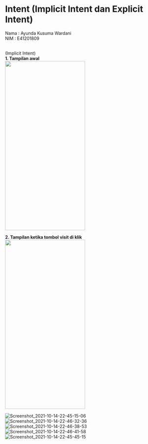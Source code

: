# Intent (Implicit Intent dan Explicit Intent)

Nama : Ayunda Kusuma Wardani <br/>
NIM  : E41201809<br/>

<br/>
(Implicit Intent)<br/>
<b>1. Tampilan awal</b> <br/>
<img src="https://user-images.githubusercontent.com/47249108/137352567-6da2bc84-ac4b-4031-8fad-18bdcf8655fd.jpg" width="260" height="550">

<b>2. Tampilan ketika tombol visit di klik</b> <br/>
<img src="https://user-images.githubusercontent.com/47249108/137352646-1f5c8232-be1a-4c14-819c-6784162b604e.jpg" width="260" height="550">

![Screenshot_2021-10-14-22-45-15-06](https://user-images.githubusercontent.com/47249108/137352567-6da2bc84-ac4b-4031-8fad-18bdcf8655fd.jpg)
![Screenshot_2021-10-14-22-46-32-36](https://user-images.githubusercontent.com/47249108/137352575-46909724-c626-4a0f-b13b-8b515d4e9f6e.jpg)
![Screenshot_2021-10-14-22-46-38-53](https://user-images.githubusercontent.com/47249108/137352580-c40c2d58-2ff5-4b4e-b86e-383b307ad710.jpg)
![Screenshot_2021-10-14-22-46-41-58](https://user-images.githubusercontent.com/47249108/137352583-5fa746fa-8101-457f-8e32-221ab898ed96.jpg)
![Screenshot_2021-10-14-22-45-45-15]()
